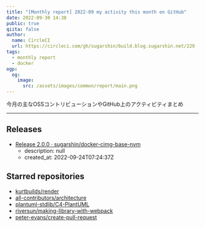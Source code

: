 ```yaml
---
title: "[Monthly report] 2022-09 my activity this month on GitHub"
date: 2022-09-30 14:38
public: true
qiita: false
author:
  name: CircleCI
  url: https://circleci.com/gh/sugarshin/build.blog.sugarshin.net/229
tags:
  - monthly report
  - docker
ogp:
  og:
    image:
      src: /assets/images/common/report/main.png
---
```


今月の主なOSSコントリビューションやGitHub上のアクティビティまとめ

***

## Releases

- [Release 2.0.0 · sugarshin/docker-cimg-base-nvm](https://github.com/sugarshin/docker-cimg-base-nvm/releases/tag/2.0.0)
  - description: null
  - created_at: 2022-09-24T07:24:37Z

## Starred repositories

- [kurtbuilds/render](https://github.com/kurtbuilds/render)
- [all-contributors/architecture](https://github.com/all-contributors/architecture)
- [plantuml-stdlib/C4-PlantUML](https://github.com/plantuml-stdlib/C4-PlantUML)
- [riversun/making-library-with-webpack](https://github.com/riversun/making-library-with-webpack)
- [peter-evans/create-pull-request](https://github.com/peter-evans/create-pull-request)
